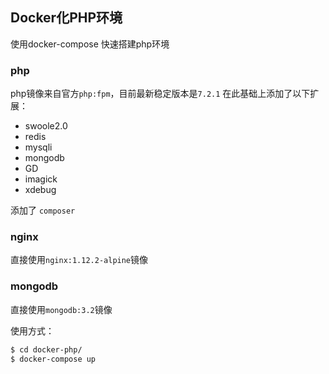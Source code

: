##  Docker化PHP环境

使用docker-compose 快速搭建php环境

### php

php镜像来自官方`php:fpm`，目前最新稳定版本是`7.2.1`
在此基础上添加了以下扩展：

- swoole2.0
- redis
- mysqli
- mongodb
- GD
- imagick
- xdebug

添加了 `composer`

### nginx

直接使用`nginx:1.12.2-alpine`镜像

### mongodb

直接使用`mongodb:3.2`镜像

使用方式：
```sh
$ cd docker-php/
$ docker-compose up
```
